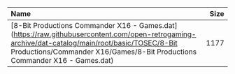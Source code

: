 |Name|Size|
|:---|---:|
|[8-Bit Productions Commander X16 - Games.dat](https://raw.githubusercontent.com/open-retrogaming-archive/dat-catalog/main/root/basic/TOSEC/8-Bit Productions/Commander X16/Games/8-Bit Productions Commander X16 - Games.dat)|1177|
